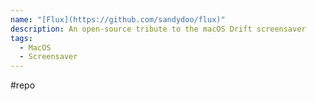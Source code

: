```yaml
---
name: "[Flux](https://github.com/sandydoo/flux)"
description: An open-source tribute to the macOS Drift screensaver
tags:
  - MacOS
  - Screensaver
---
```

#repo